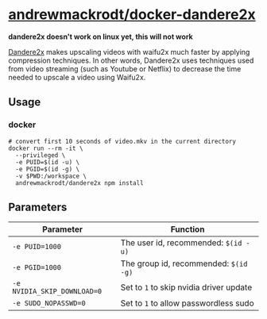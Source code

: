 # [andrewmackrodt/docker-dandere2x](https://github.com/andrewmackrodt/dockerfiles/tree/master/dandere2x)

**dandere2x doesn't work on linux yet, this will not work**

[Dandere2x](https://github.com/aka-katto/dandere2x) makes upscaling videos with
waifu2x much faster by applying compression techniques. In other words,
Dandere2x uses techniques used from video streaming (such as Youtube or Netflix)
to decrease the time needed to upscale a video using Waifu2x.

## Usage
<span data-message="dockerhub formatting fix"></span>
### docker

```
# convert first 10 seconds of video.mkv in the current directory
docker run --rm -it \
  --privileged \
  -e PUID=$(id -u) \
  -e PGID=$(id -g) \
  -v $PWD:/workspace \
  andrewmackrodt/dandere2x npm install
```

## Parameters

| Parameter | Function |
| --- | --- |
| `-e PUID=1000` | The user id, recommended: `$(id -u)` |
| `-e PGID=1000` | The group id, recommended: `$(id -g)` |
| `-e NVIDIA_SKIP_DOWNLOAD=0` | Set to `1` to skip nvidia driver update |
| `-e SUDO_NOPASSWD=0` | Set to `1` to allow passwordless sudo |
